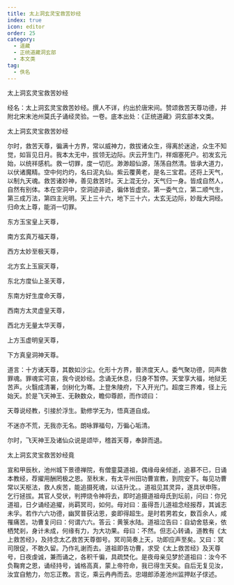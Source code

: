 ```yaml
---
title: 太上洞玄灵宝救苦妙经
index: true
icon: editor
order: 25
category:
  - 道藏
  - 正统道藏洞玄部
  - 本文类
tag:
  - 佚名
---
```


太上洞玄灵宝救苦妙经  

经名：太上洞玄灵宝救苦妙经。撰人不详，约出於唐宋间。赞颂救苦天尊功德，并附北宋末池州莫氏子诵经灵验。一卷。底本出处：《正统道藏》洞玄部本文类。  

太上洞玄灵宝救苦妙经  

尔时，救苦天尊，徧满十方界，常以威神力，救拔诸众生，得离於迷途，众生不知觉，如盲见日月。我本太无中，拔领无边际。庆云开生门，祥烟塞死户。初发玄元始，以统祥感机。救一切罪，度一切厄。渺渺超仙源，荡荡自然清。皆承大道力，以伏诸魔精。空中何灼灼，名曰泥丸仙。紫云覆黄老，是名三宝君。还将上天气，以制九天魂。救苦诸妙神，善见救苦时。天上混无分，天气归一身。皆成自然人，自然有别体。本在空洞中，空洞迹非迹，徧体皆虚空。第一委气立，第二顺气生，第三成万法，第四主光明。天上三十六，地下三十六，太玄无边际，妙哉大洞经。归命太上尊，能消一切罪。  

东方玉宝皇上天尊，  

南方玄真万福天尊，  

西方太妙至极天尊，  

北方玄上玉宸天尊，  

东北方度仙上圣天尊，  

东南方好生度命天尊，  

西南方太灵虚皇天尊，  

西北方无量太华天尊，  

上方玉虚明皇天尊，  

下方真皇洞神天尊。  

道言：十方诸天尊，其数如沙尘。化形十方界，普济度天人。委气聚功德，同声救罪魂。罪魂实可哀，我今说妙经。念诵无休息，归身不暂停。天堂享大福，地狱无苦声。火翳成清署，剑树化为骞。上登朱陵府，下入开光门。超度三界难，径上元始天。於是飞天神王、无鞅数众，瞻仰尊颜，而作颂曰：  

天尊说经教，引接於浮生。勤修学无为，悟真道自成。  

不迷亦不荒，无我亦无名。朗咏罪福句，万徧心垢清。  

尔时，飞天神王及诸仙众说是颂毕，稽首天尊，奉辞而退。  

太上洞玄灵宝救苦妙经竟  

宣和甲辰秋，池州城下景德禅院，有僧童莫道祖，偶缘母亲倾逝，追慕不已，日诵本教经，荐擢用酬罔极之恩。至秋末，有太平州田功曹宣教，到院安下。每见功曹常以天枢法，救人疾苦，能追摄死魂，以诘升沈。。道祖见其灵异，遂具状申陈，乞行拯拔。其官人受状，判押烧令神将去，即时追摄道祖母氏到坛前，问曰：你兄道祖，日夕诵经追擢，尚羁冥司，如何。母对曰：虽得吾儿道祖念经报荐，其诚志未孚。若作六六功德，幽冥普获沾恩，妾即得超生。是时若男若女，数百余人，咸罹痛苦。功曹复问曰：何谓六六。答云：黄箓水陆。道祖泣告曰：自幼舍慈亲，依栖梵剎，身计未成，何缘有力，为大功果。母曰：不然。但志心转诵，道教有《太上救苦经》，及持念太乙救苦天尊御号。冥司简奏上天，功即应声至矣。又曰：冥司限促，不敢久留。乃作礼谢而去。道祖即告功曹，求受《太上救苦经》及天尊号，日夜虔诚，兼而诵之，各积千徧，具疏焚化。是夜母亲见梦於道祖曰：汝今不负鞠育之恩，诵经持号，诚格高真，蒙上帝符命，我已得生天矣。自后无复见汝，汝宜自勉力，勿忘正教。言讫，乘云冉冉而去。忠翊郎添差池州监押赵子俅述。  
